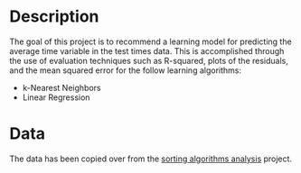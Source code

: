 # Description
The goal of this project is to recommend a learning model for predicting the average time variable in the test times data. This is accomplished through the use of evaluation techniques such as R-squared, plots of the residuals, and the mean squared error for the follow learning algorithms:
- k-Nearest Neighbors
- Linear Regression

# Data
The data has been copied over from the [sorting algorithms analysis](https://github.com/irisfield/sorting-algorithms-analysis) project.
